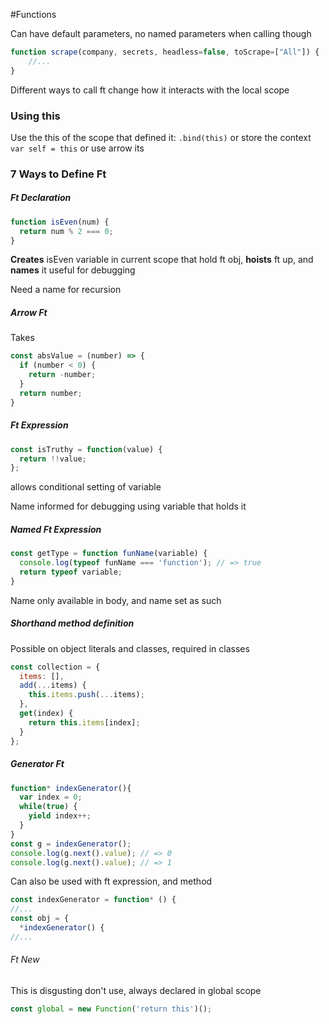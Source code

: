 #Functions

Can have default parameters, no named parameters when calling though

```js
function scrape(company, secrets, headless=false, toScrape=["All"]) {
	//...
}
```

Different ways to call ft change how it interacts with the local scope

### Using this

Use the this of the scope that defined it: `.bind(this)` or store the context `var self = this` or use arrow its

### 7 Ways to Define Ft

##### Ft Declaration

```js
function isEven(num) {
  return num % 2 === 0;
}
```

**Creates** isEven variable in current scope that hold ft obj, **hoists** ft up, and **names** it useful for debugging

Need a name for recursion

##### Arrow Ft

Takes

```javascript
const absValue = (number) => {
  if (number < 0) {
    return -number;
  }
  return number;
}
```

##### Ft Expression

```js
const isTruthy = function(value) {
  return !!value;
};
```

allows conditional setting of variable

Name informed for debugging using variable that holds it

##### Named Ft Expression

```js
const getType = function funName(variable) {
  console.log(typeof funName === 'function'); // => true
  return typeof variable;
}
```

Name only available in body, and name set as such

##### Shorthand method definition 

Possible on object literals and classes, required in classes

```js
const collection = {
  items: [],
  add(...items) {
    this.items.push(...items);
  },
  get(index) {
    return this.items[index];
  }
};
```

##### Generator Ft

```js
function* indexGenerator(){
  var index = 0;
  while(true) {
    yield index++;
  }
}
const g = indexGenerator();
console.log(g.next().value); // => 0
console.log(g.next().value); // => 1
```

Can also be used with ft expression, and method

```js
const indexGenerator = function* () {
//...
const obj = {
  *indexGenerator() {
//... 
```

###### Ft New

This is disgusting don't use, always declared in global scope

```js
const global = new Function('return this')();
```

